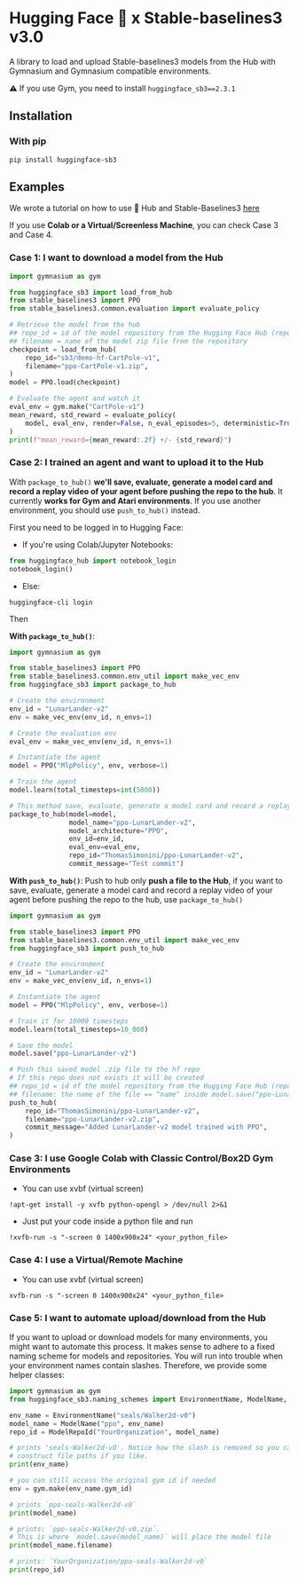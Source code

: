 # Hugging Face 🤗 x Stable-baselines3 v3.0

A library to load and upload Stable-baselines3 models from the Hub with Gymnasium and Gymnasium compatible environments.

⚠️ If you use Gym, you need to install `huggingface_sb3==2.3.1`

## Installation
### With pip
```
pip install huggingface-sb3
```

## Examples
We wrote a tutorial on how to use 🤗 Hub and Stable-Baselines3 [here](https://colab.research.google.com/github/huggingface/deep-rl-class/blob/master/notebooks/unit1/unit1.ipynb)

If you use **Colab or a Virtual/Screenless Machine**, you can check Case 3 and Case 4.

### Case 1: I want to download a model from the Hub
```python
import gymnasium as gym

from huggingface_sb3 import load_from_hub
from stable_baselines3 import PPO
from stable_baselines3.common.evaluation import evaluate_policy

# Retrieve the model from the hub
## repo_id = id of the model repository from the Hugging Face Hub (repo_id = {organization}/{repo_name})
## filename = name of the model zip file from the repository
checkpoint = load_from_hub(
    repo_id="sb3/demo-hf-CartPole-v1",
    filename="ppo-CartPole-v1.zip",
)
model = PPO.load(checkpoint)

# Evaluate the agent and watch it
eval_env = gym.make("CartPole-v1")
mean_reward, std_reward = evaluate_policy(
    model, eval_env, render=False, n_eval_episodes=5, deterministic=True, warn=False
)
print(f"mean_reward={mean_reward:.2f} +/- {std_reward}")
```

### Case 2: I trained an agent and want to upload it to the Hub
With `package_to_hub()` **we'll save, evaluate, generate a model card and record a replay video of your agent before pushing the repo to the hub**.
It currently **works for Gym and Atari environments**. If you use another environment, you should use `push_to_hub()` instead.

First you need to be logged in to Hugging Face:
- If you're using Colab/Jupyter Notebooks:
```python
from huggingface_hub import notebook_login
notebook_login()
```
- Else:
```
huggingface-cli login
```
Then

**With `package_to_hub()`**:

```python
import gymnasium as gym

from stable_baselines3 import PPO
from stable_baselines3.common.env_util import make_vec_env
from huggingface_sb3 import package_to_hub

# Create the environment
env_id = "LunarLander-v2"
env = make_vec_env(env_id, n_envs=1)

# Create the evaluation env
eval_env = make_vec_env(env_id, n_envs=1)

# Instantiate the agent
model = PPO("MlpPolicy", env, verbose=1)

# Train the agent
model.learn(total_timesteps=int(5000))

# This method save, evaluate, generate a model card and record a replay video of your agent before pushing the repo to the hub
package_to_hub(model=model, 
               model_name="ppo-LunarLander-v2",
               model_architecture="PPO",
               env_id=env_id,
               eval_env=eval_env,
               repo_id="ThomasSimonini/ppo-LunarLander-v2",
               commit_message="Test commit")
```


**With `push_to_hub()`**:
Push to hub only **push a file to the Hub**, if you want to save, evaluate, generate a model card and record a replay video of your agent before pushing the repo to the hub, use `package_to_hub()`

```python
import gymnasium as gym

from stable_baselines3 import PPO
from stable_baselines3.common.env_util import make_vec_env
from huggingface_sb3 import push_to_hub

# Create the environment
env_id = "LunarLander-v2"
env = make_vec_env(env_id, n_envs=1)

# Instantiate the agent
model = PPO("MlpPolicy", env, verbose=1)

# Train it for 10000 timesteps
model.learn(total_timesteps=10_000)

# Save the model
model.save("ppo-LunarLander-v2")

# Push this saved model .zip file to the hf repo
# If this repo does not exists it will be created
## repo_id = id of the model repository from the Hugging Face Hub (repo_id = {organization}/{repo_name})
## filename: the name of the file == "name" inside model.save("ppo-LunarLander-v2")
push_to_hub(
    repo_id="ThomasSimonini/ppo-LunarLander-v2",
    filename="ppo-LunarLander-v2.zip",
    commit_message="Added LunarLander-v2 model trained with PPO",
)
```
### Case 3: I use Google Colab with Classic Control/Box2D Gym Environments
- You can use xvbf (virtual screen)
```
!apt-get install -y xvfb python-opengl > /dev/null 2>&1
```
- Just put your code inside a python file and run
```
!xvfb-run -s "-screen 0 1400x900x24" <your_python_file>
```

### Case 4: I use a Virtual/Remote Machine
- You can use xvbf (virtual screen)

```
xvfb-run -s "-screen 0 1400x900x24" <your_python_file>
```

### Case 5: I want to automate upload/download from the Hub
If you want to upload or download models for many environments, you might want to 
automate this process. 
It makes sense to adhere to a fixed naming scheme for models and repositories.
You will run into trouble when your environment names contain slashes.
Therefore, we provide some helper classes:

```python
import gymnasium as gym
from huggingface_sb3.naming_schemes import EnvironmentName, ModelName, ModelRepoId

env_name = EnvironmentName("seals/Walker2d-v0")
model_name = ModelName("ppo", env_name)
repo_id = ModelRepoId("YourOrganization", model_name)

# prints 'seals-Walker2d-v0'. Notice how the slash is removed so you can use it to 
# construct file paths if you like.
print(env_name)

# you can still access the original gym id if needed
env = gym.make(env_name.gym_id)  

# prints `ppo-seals-Walker2d-v0`
print(model_name)  

# prints: `ppo-seals-Walker2d-v0.zip`. 
# This is where `model.save(model_name)` will place the model file
print(model_name.filename)  

# prints: `YourOrganization/ppo-seals-Walker2d-v0`
print(repo_id)
```
